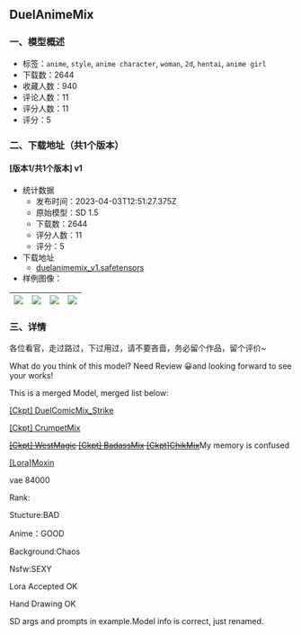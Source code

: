## DuelAnimeMix
### 一、模型概述

- 标签：`anime`, `style`, `anime character`, `woman`, `2d`, `hentai`, `anime girl`
- 下载数：2644
- 收藏人数：940
- 评论人数：11
- 评分人数：11
- 评分：5

### 二、下载地址（共1个版本）

#### [版本1/共1个版本] v1

- 统计数据
  - 发布时间：2023-04-03T12:51:27.375Z
  - 原始模型：SD 1.5
  - 下载数：2644
  - 评分人数：11
  - 评分：5
- 下载地址
  - [duelanimemix_v1.safetensors](https://civitai.com/api/download/models/34157)
- 样例图像：

| <img src="https://image.civitai.com/xG1nkqKTMzGDvpLrqFT7WA/816e9517-13ae-485e-6847-5f917d716600/width=450/390221.jpeg" /> | <img src="https://image.civitai.com/xG1nkqKTMzGDvpLrqFT7WA/12d81da9-e9ff-424d-996a-cc103c087100/width=450/390220.jpeg" /> | <img src="https://image.civitai.com/xG1nkqKTMzGDvpLrqFT7WA/9fc28bd2-8980-4141-59ae-86f7596a9000/width=450/390426.jpeg" /> | <img src="https://image.civitai.com/xG1nkqKTMzGDvpLrqFT7WA/58b57c9a-d952-4d48-0df3-3509b8bfed00/width=450/390425.jpeg" /> |
| ---- | ---- | ---- | ---- |


### 三、详情
<p>各位看官，走过路过，下过用过，请不要吝啬，务必留个作品，留个评价~</p><p>What do you think of this model? Need Review 😀and looking forward to see your works!</p><p></p><p>This is a merged Model, merged list below:</p><p><a target="_blank" rel="ugc" href="DuelComicMix">[Ckpt] DuelComicMix_Strike</a></p><p><a target="_blank" rel="ugc" href="https://civitai.com/models/23635/crumpet-mix">[Ckpt] CrumpetMix</a></p><p><a target="_blank" rel="ugc" href="西幻 WestMagic"><s>[Ckpt] WestMagic</s></a><s> </s><a target="_blank" rel="ugc" href="https://civitai.com/models/22570/badass-mix"><s>[Ckpt] BadassMix</s></a><s> </s><a target="_blank" rel="ugc" href="https://civitai.com/models/9871/chikmix"><s>[Ckpt]ChikMix</s></a>My memory is confused</p><p><a target="_blank" rel="ugc" href="https://civitai.com/gallery/212957?modelId=12597&amp;modelVersionId=14856&amp;infinite=false&amp;returnUrl=%2Fmodels%2F12597%2Fmoxin">[Lora]Moxin</a></p><p></p><p>vae 84000</p><p>Rank:</p><p>Stucture:BAD</p><p>Anime：GOOD</p><p>Background:Chaos</p><p>Nsfw:SEXY</p><p>Lora Accepted OK</p><p>Hand Drawing OK</p><p>SD args and prompts in example.Model info is correct, just renamed.</p>